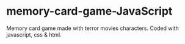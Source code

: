 # memory-card-game-JavaScript
Memory card game made with terror movies characters. Coded with javascript, css &amp; html.
